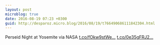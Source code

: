 ```yaml
---
layout: post
microblog: true
date: 2016-08-19 07:23 +0300
guid: http://desparoz.micro.blog/2016/08/19/t766490686111842304.html
---
```

Perseid Night at Yosemite via NASA [t.co/fOkw9stWe...](https://t.co/fOkw9stWeW) [t.co/0e35gFRJ2...](https://t.co/0e35gFRJ2i)
